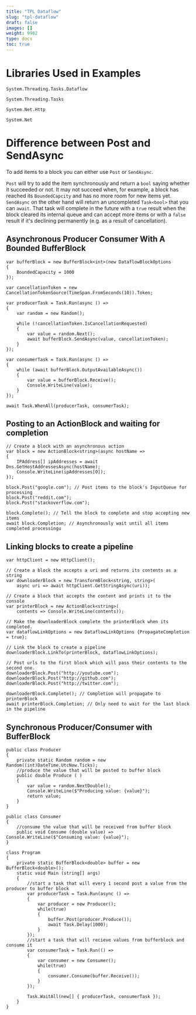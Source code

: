 ```yaml
---
title: "TPL Dataflow"
slug: "tpl-dataflow"
draft: false
images: []
weight: 9902
type: docs
toc: true
---
```


Libraries Used in Examples 
=======
`System.Threading.Tasks.Dataflow`

`System.Threading.Tasks`

`System.Net.Http`

`System.Net`

Difference between Post and SendAsync
=======
To add items to a block you can either use `Post` or `SendAsync`.

`Post` will try to add the item synchronously and return a `bool` saying whether it succeeded or not. It may not succeed when, for example, a block has reached its `BoundedCapcity` and has no more room for new items yet. `SendAsync` on the other hand will return an uncompleted `Task<bool>` that you can `await`. That task will complete in the future with a `true` result when the block cleared its internal queue and can accept more items or with a `false` result if it's declining permanently (e.g. as a result of cancellation).

## Asynchronous Producer Consumer With A Bounded BufferBlock
    var bufferBlock = new BufferBlock<int>(new DataflowBlockOptions
    {
        BoundedCapacity = 1000
    });

    var cancellationToken = new CancellationTokenSource(TimeSpan.FromSeconds(10)).Token;

    var producerTask = Task.Run(async () =>
    {
        var random = new Random();

        while (!cancellationToken.IsCancellationRequested)
        {
            var value = random.Next();
            await bufferBlock.SendAsync(value, cancellationToken);
        }
    });

    var consumerTask = Task.Run(async () =>
    {
        while (await bufferBlock.OutputAvailableAsync())
        {
            var value = bufferBlock.Receive();
            Console.WriteLine(value);
        }
    });

    await Task.WhenAll(producerTask, consumerTask);

## Posting to an ActionBlock and waiting for completion
    // Create a block with an asynchronous action
    var block = new ActionBlock<string>(async hostName =>
    {
        IPAddress[] ipAddresses = await Dns.GetHostAddressesAsync(hostName);
        Console.WriteLine(ipAddresses[0]);
    });

    block.Post("google.com"); // Post items to the block's InputQueue for processing
    block.Post("reddit.com");
    block.Post("stackoverflow.com");
    
    block.Complete(); // Tell the block to complete and stop accepting new items
    await block.Completion; // Asynchronously wait until all items completed processingu

## Linking blocks to create a pipeline
    var httpClient = new HttpClient();
    
    // Create a block the accepts a uri and returns its contents as a string
    var downloaderBlock = new TransformBlock<string, string>(
        async uri => await httpClient.GetStringAsync(uri));
    
    // Create a block that accepts the content and prints it to the console
    var printerBlock = new ActionBlock<string>(
        contents => Console.WriteLine(contents));
    
    // Make the downloaderBlock complete the printerBlock when its completed.
    var dataflowLinkOptions = new DataflowLinkOptions {PropagateCompletion = true};
    
    // Link the block to create a pipeline
    downloaderBlock.LinkTo(printerBlock, dataflowLinkOptions);
    
    // Post urls to the first block which will pass their contents to the second one.
    downloaderBlock.Post("http://youtube.com");
    downloaderBlock.Post("http://github.com");
    downloaderBlock.Post("http://twitter.com");
    
    downloaderBlock.Complete(); // Completion will propagate to printerBlock
    await printerBlock.Completion; // Only need to wait for the last block in the pipeline
    

## Synchronous Producer/Consumer with BufferBlock<T>
    public class Producer
    {
        private static Random random = new Random((int)DateTime.UtcNow.Ticks);
        //produce the value that will be posted to buffer block
        public double Produce ( )
        {
            var value = random.NextDouble();
            Console.WriteLine($"Producing value: {value}");
            return value;
        }
    }

    public class Consumer
    {
        //consume the value that will be received from buffer block
        public void Consume (double value) => Console.WriteLine($"Consuming value: {value}");
    }

    class Program
    {
        private static BufferBlock<double> buffer = new BufferBlock<double>();
        static void Main (string[] args)
        {
            //start a task that will every 1 second post a value from the producer to buffer block
            var producerTask = Task.Run(async () =>
            {
                var producer = new Producer();
                while(true)
                {
                    buffer.Post(producer.Produce());
                    await Task.Delay(1000);
                }
            });
            //start a task that will recieve values from bufferblock and consume it
            var consumerTask = Task.Run(() => 
            {
                var consumer = new Consumer();
                while(true)
                {
                    consumer.Consume(buffer.Receive());
                }
            });

            Task.WaitAll(new[] { producerTask, consumerTask });
        }
    }
    

